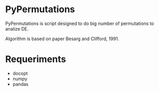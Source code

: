 PyPermutations
==============

PyPermutations is script designed to do big number of permutations to analize DE. 

Algorithm is based on paper Besarg and Clifford, 1991. 


Requeriments
===============
- docopt
- numpy
- pandas
